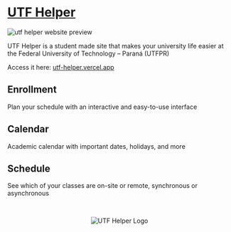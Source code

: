 # [UTF Helper](https://utf-helper.vercel.app/)

![utf helper website preview](https://i.imgur.com/5XDrEGW.png "UTF Helper Preview")

UTF Helper is a student made site that makes your university life easier at the Federal University of Technology – Paraná (UTFPR)

Access it here: [utf-helper.vercel.app](https://utf-helper.vercel.app/)

## Enrollment
Plan your schedule with an interactive and easy-to-use interface

## Calendar
Academic calendar with important dates, holidays, and more

## Schedule
See which of your classes are on-site or remote, synchronous or asynchronous

&nbsp;

<div align="center">
  <img src="https://i.imgur.com/D2WOJwt.png" alt="UTF Helper Logo"/>
</div>

